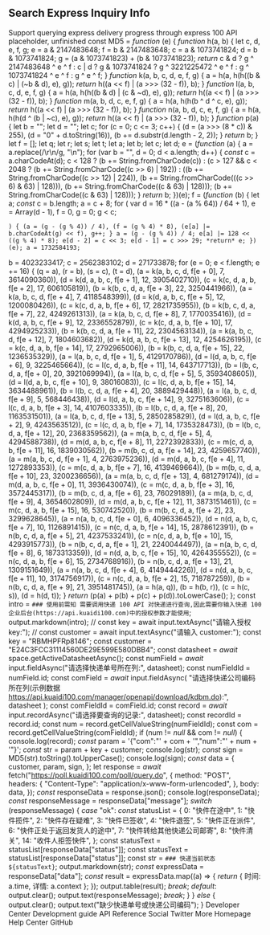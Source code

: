 
## Search Express Inquiry Info

Support querying express delivery progress through express 100 API placeholder, unfinished const MD5 = *function* (e) { *function* h(a, b) { let c, d, e, f, g; e = a & 2147483648; f = b & 2147483648; c = a & 1073741824;
    d = b & 1073741824;
    g = (a & 1073741823) + (b & 1073741823); *return* c & d ? g ^ 2147483648 ^ e ^ f : c | d ? g & 1073741824 ? g ^ 3221225472 ^ e ^ f : g ^ 1073741824 ^ e ^ f : g ^ e ^ f; } *function* k(a, b, c, d, e, f, g) { a = h(a, h(h((b & c) | (~b & d), e), g)); *return* h((a << f) | (a >>> (32 - f)), b); } *function* l(a, b, c, d, e, f, g) { a = h(a, h(h((b & d) | (c & ~d), e), g)); *return* h((a << f) | (a >>> (32 - f)), b); } *function* m(a, b, d, c, e, f, g) { a = h(a, h(h(b ^ d ^ c, e), g)); *return* h((a << f) | (a >>> (32 - f)), b); } *function* n(a, b, d, c, e, f, g) { a = h(a, h(h(d ^ (b | ~c), e), g)); *return* h((a << f) | (a >>> (32 - f)), b);
  } *function* p(a) { let b = ""; let d = ""; let c; for (c = 0; c <= 3; c++) { (d = (a >>> (8 * c)) & 255), (d = "0" + d.toString(16)), (b += d.substr(d.length - 2, 2)); } *return* b; } let f = []; let q; let r; let s; let t; let a; let b; let c; let d; e = (*function* (a) { a = a.replace(/\r\n/g, "\n"); for (var b = "", d = 0; d < a.length; d++) { *const* c = a.charCodeAt(d); c < 128 ? (b += String.fromCharCode(c)) : (c > 127 && c < 2048 ? (b += String.fromCharCode((c >> 6) | 192)) : ((b += String.fromCharCode((c >> 12) | 224)), (b += String.fromCharCode(((c >> 6) & 63) | 128))), (b += String.fromCharCode((c & 63) | 128)));
          (b += String.fromCharCode((c & 63) | 128))); } *return* b; })(e);
  f = (*function* (b) {
    let a; *const* c = b.length; a = c + 8; for ( var d = 16 * ((a - (a % 64)) / 64 + 1), e = Array(d - 1), f = 0, g = 0; g < c;

    ) { (a = (g - (g % 4)) / 4), (f = (g % 4) * 8), (e[a] |= b.charCodeAt(g) << f), g++; } a = (g - (g % 4)) / 4; e[a] |= 128 << ((g % 4) * 8); e[d - 2] = c << 3; e[d - 1] = c >>> 29; *return* e; })(e); a = 1732584193;
  b = 4023233417;
  c = 2562383102; d = 271733878; for (e = 0; e < f.length; e += 16) { (q = a), (r = b), (s = c), (t = d), (a = k(a, b, c, d, f[e + 0], 7, 3614090360)), (d = k(d, a, b, c, f[e + 1], 12, 3905402710)), (c = k(c, d, a, b, f[e + 2], 17, 606105819)), (b = k(b, c, d, a, f[e + 3], 22, 3250441966)), (a = k(a, b, c, d, f[e + 4], 7, 4118548399)), (d = k(d, a, b, c, f[e + 5], 12, 1200080426)), (c = k(c, d, a, b, f[e + 6], 17, 2821735955)), (b = k(b, c, d, a, f[e + 7], 22, 4249261313)), (a = k(a, b, c, d, f[e + 8], 7, 1770035416)), (d = k(d, a, b, c, f[e + 9], 12, 2336552879)), (c = k(c, d, a, b, f[e + 10], 17, 4294925233)), (b = k(b, c, d, a, f[e + 11], 22, 2304563134)), (a = k(a, b, c, d, f[e + 12], 7, 1804603682)), (d = k(d, a, b, c, f[e + 13], 12, 4254626195)), (c = k(c, d, a, b, f[e + 14], 17, 2792965006)), (b = k(b, c, d, a, f[e + 15], 22, 1236535329)), (a = l(a, b, c, d, f[e + 1], 5, 4129170786)), (d = l(d, a, b, c, f[e + 6], 9, 3225465664)), (c = l(c, d, a, b, f[e + 11], 14, 643717713)), (b = l(b, c, d, a, f[e + 0], 20, 3921069994)), (a = l(a, b, c, d, f[e + 5], 5, 3593408605)),
      (d = l(d, a, b, c, f[e + 10], 9, 38016083)),
      (c = l(c, d, a, b, f[e + 15], 14, 3634488961)), (b = l(b, c, d, a, f[e + 4], 20, 3889429448)), (a = l(a, b, c, d, f[e + 9], 5, 568446438)), (d = l(d, a, b, c, f[e + 14], 9, 3275163606)), (c = l(c, d, a, b, f[e + 3], 14, 4107603335)), (b = l(b, c, d, a, f[e + 8], 20, 1163531501)), (a = l(a, b, c, d, f[e + 13], 5, 2850285829)), (d = l(d, a, b, c, f[e + 2], 9, 4243563512)), (c = l(c, d, a, b, f[e + 7], 14, 1735328473)), (b = l(b, c, d, a, f[e + 12], 20, 2368359562)), (a = m(a, b, c, d, f[e + 5], 4, 4294588738)), (d = m(d, a, b, c, f[e + 8], 11, 2272392833)), (c = m(c, d, a, b, f[e + 11], 16, 1839030562)), (b = m(b, c, d, a, f[e + 14], 23, 4259657740)), (a = m(a, b, c, d, f[e + 1], 4, 2763975236)), (d = m(d, a, b, c, f[e + 4], 11, 1272893353)), (c = m(c, d, a, b, f[e + 7], 16, 4139469664)), (b = m(b, c, d, a, f[e + 10], 23, 3200236656)), (a = m(a, b, c, d, f[e + 13], 4, 681279174)), (d = m(d, a, b, c, f[e + 0], 11, 3936430074)), (c = m(c, d, a, b, f[e + 3], 16, 3572445317)), (b = m(b, c, d, a, f[e + 6], 23, 76029189)), (a = m(a, b, c, d, f[e + 9], 4, 3654602809)), (d = m(d, a, b, c, f[e + 12], 11, 3873151461)), (c = m(c, d, a, b, f[e + 15], 16, 530742520)), (b = m(b, c, d, a, f[e + 2], 23, 3299628645)), (a = n(a, b, c, d, f[e + 0], 6, 4096336452)), (d = n(d, a, b, c, f[e + 7], 10, 1126891415)), (c = n(c, d, a, b, f[e + 14], 15, 2878612391)), (b = n(b, c, d, a, f[e + 5], 21, 4237533241)),
(c = n(c, d, a, b, f[e + 10], 15, 4293915773)),
(b = n(b, c, d, a, f[e + 1], 21, 2240044497)), (a = n(a, b, c, d, f[e + 8], 6, 1873313359)), (d = n(d, a, b, c, f[e + 15], 10, 4264355552)),
      (c = n(c, d, a, b, f[e + 6], 15, 2734768916)),
      (b = n(b, c, d, a, f[e + 13], 21, 1309151649)), (a = n(a, b, c, d, f[e + 4], 6, 4149444226)), (d = n(d, a, b, c, f[e + 11], 10, 3174756917)), (c = n(c, d, a, b, f[e + 2], 15, 718787259)), (b = n(b, c, d, a, f[e + 9], 21, 3951481745)), (a = h(a, q)), (b = h(b, r)),
      (c = h(c, s)), (d = h(d, t)); } *return* (p(a) + p(b) + p(c) + p(d)).toLowerCase(); }; const intro = ` ### 使⽤前需知 需要调⽤快递 100 API 对快递进⾏查询,因此需要你输⼊快递 100 企业后台(https://api.kuaidi100.com)中的授权参数才能使⽤ `; output.markdown(intro);
// const key = await input.textAsync("请输⼊授权 key:");
// const customer = await input.textAsync("请输⼊ customer:"); const key = "RBMHPFRp8146"; const customer = "E24C3FCC31114560DE29E599E580DBB4"; const datasheet = *await* space.getActiveDatasheetAsync(); const numField = *await* input.fieldAsync("请选择快递单号所在列:", datasheet); const numFieldId = numField.id; const comField = *await* input.fieldAsync( "请选择快递公司编码所在列(示例数据 https://api.kuaidi100.com/manager/openapi/download/kdbm.do):", datasheet ); const comFieldId = comField.id; const record = *await* input.recordAsync("请选择要查询的记录:", datasheet); const recordId = record.id; const num = record.getCellValueString(numFieldId); const com = record.getCellValueString(comFieldId); if (num != *null* && com != *null*) { console.log(record); *const* param = '{"com":"' + com + '","num":"' + num + '"}'; *const* str = param + key + customer; console.log(str); *const* sign = MD5(str).toString().toUpperCase(); console.log(sign);
  *const* data = { customer, param, sign, }; let response = *await* fetch("https://poll.kuaidi100.com/poll/query.do", { method: "POST", headers: { "Content-Type": "application/x-www-form-urlencoded", }, body: data, }); *const* responseData = response.json(); console.log(responseData); *const* responseMessage = responseData["message"]; *switch* (responseMessage) { *case* "ok": *const* statusList = { 0: "快件在途中", 1: "快件揽件", 2: "快件存在疑难", 3: "快件已签收", 4: "快件退签", 5: "快件正在派件", 6: "快件正处于返回发货⼈的途中", 7: "快件转给其他快递公司邮寄", 8: "快件清关", 14: "收件⼈拒签快件", }; const statusText = statusList[responseData["status"]];
const statusText = statusList[responseData["status"]];
const str = ` ### 快递当前状态 ${statusText}
      `;
      output.markdown(str); *const* expressData = responseData["data"]; *const* result = expressData.map((a) => { *return* { 时间: a.time, 详情: a.context }; });
      output.table(result); *break*; *default*: output.clear(); output.text(responseMessage); *break*; } } *else* { output.clear(); output.text("缺少快递单号或快递公司编码"); }
Developer Center Development guide API Reference Social Twitter More Homepage Help Center GitHub